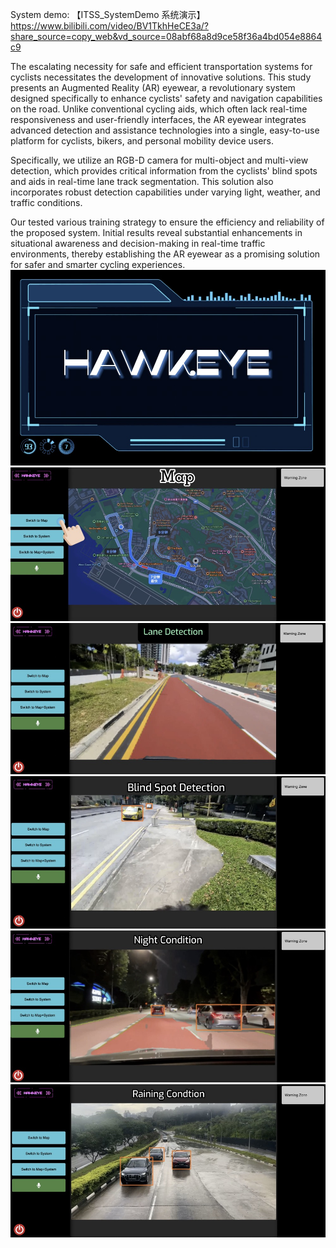 System demo: 【ITSS_SystemDemo 系统演示】 https://www.bilibili.com/video/BV1TkhHeCE3a/?share_source=copy_web&vd_source=08abf68a8d9ce58f36a4bd054e8864c9


The escalating necessity for safe and efficient transportation systems for cyclists necessitates the development of innovative solutions. This study presents an Augmented Reality (AR) eyewear, a revolutionary system designed specifically to enhance cyclists' safety and navigation capabilities on the road. Unlike conventional cycling aids, which often lack real-time responsiveness and user-friendly interfaces, the AR eyewear integrates advanced detection and assistance technologies into a single, easy-to-use platform for cyclists, bikers, and personal mobility device users.


Specifically, we utilize an RGB-D camera for multi-object and multi-view detection, which provides critical information from the cyclists' blind spots and aids in real-time lane track segmentation. This solution also incorporates robust detection capabilities under varying light, weather, and traffic conditions.


Our tested various training strategy to ensure the efficiency and reliability of the proposed system. Initial results reveal substantial enhancements in situational awareness and decision-making in real-time traffic environments, thereby establishing the AR eyewear as a promising solution for safer and smarter cycling experiences.
![img](https://github.com/pipixiangz/Hawkeye-ITSS/blob/main/imgs/1.jpg)
![img](https://github.com/pipixiangz/Hawkeye-ITSS/blob/main/imgs/2.jpg)
![img](https://github.com/pipixiangz/Hawkeye-ITSS/blob/main/imgs/3.jpg)
![img](https://github.com/pipixiangz/Hawkeye-ITSS/blob/main/imgs/4.jpg)
![img](https://github.com/pipixiangz/Hawkeye-ITSS/blob/main/imgs/5.jpg)
![img](https://github.com/pipixiangz/Hawkeye-ITSS/blob/main/imgs/6.jpg)
